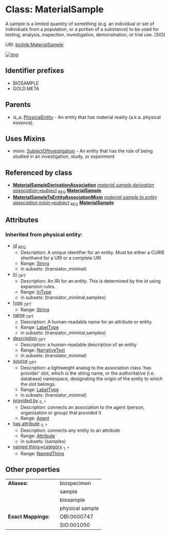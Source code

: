 
# Class: MaterialSample


A sample is a limited quantity of something (e.g. an individual or set of individuals from a population, or a portion of a substance) to be used for testing, analysis, inspection, investigation, demonstration, or trial use. [SIO]

URI: [biolink:MaterialSample](https://w3id.org/biolink/vocab/MaterialSample)


[![img](https://yuml.me/diagram/nofunky;dir:TB/class/[SubjectOfInvestigation],[PhysicalEntity],[NamedThing],[MaterialSampleToEntityAssociationMixin],[MaterialSampleDerivationAssociation],[MaterialSampleDerivationAssociation]-%20subject%201..1>[MaterialSample&#124;id(i):string;iri(i):iri_type%20%3F;type(i):string%20%3F;name(i):label_type%20%3F;description(i):narrative_text%20%3F;source(i):label_type%20%3F],[MaterialSampleToEntityAssociationMixin]-%20subject%201..1>[MaterialSample],[MaterialSample]uses%20-.->[SubjectOfInvestigation],[PhysicalEntity]^-[MaterialSample],[Attribute],[Agent])](https://yuml.me/diagram/nofunky;dir:TB/class/[SubjectOfInvestigation],[PhysicalEntity],[NamedThing],[MaterialSampleToEntityAssociationMixin],[MaterialSampleDerivationAssociation],[MaterialSampleDerivationAssociation]-%20subject%201..1>[MaterialSample&#124;id(i):string;iri(i):iri_type%20%3F;type(i):string%20%3F;name(i):label_type%20%3F;description(i):narrative_text%20%3F;source(i):label_type%20%3F],[MaterialSampleToEntityAssociationMixin]-%20subject%201..1>[MaterialSample],[MaterialSample]uses%20-.->[SubjectOfInvestigation],[PhysicalEntity]^-[MaterialSample],[Attribute],[Agent])

## Identifier prefixes

 * BIOSAMPLE
 * GOLD.META

## Parents

 *  is_a: [PhysicalEntity](PhysicalEntity.md) - An entity that has material reality (a.k.a. physical essence).

## Uses Mixins

 *  mixin: [SubjectOfInvestigation](SubjectOfInvestigation.md) - An entity that has the role of being studied in an investigation, study, or experiment

## Referenced by class

 *  **[MaterialSampleDerivationAssociation](MaterialSampleDerivationAssociation.md)** *[material sample derivation association➞subject](material_sample_derivation_association_subject.md)*  <sub>REQ</sub>  **[MaterialSample](MaterialSample.md)**
 *  **[MaterialSampleToEntityAssociationMixin](MaterialSampleToEntityAssociationMixin.md)** *[material sample to entity association mixin➞subject](material_sample_to_entity_association_mixin_subject.md)*  <sub>REQ</sub>  **[MaterialSample](MaterialSample.md)**

## Attributes


### Inherited from physical entity:

 * [id](id.md)  <sub>REQ</sub>
     * Description: A unique identifier for an entity. Must be either a CURIE shorthand for a URI or a complete URI
     * Range: [String](types/String.md)
     * in subsets: (translator_minimal)
 * [iri](iri.md)  <sub>OPT</sub>
     * Description: An IRI for an entity. This is determined by the id using expansion rules.
     * Range: [IriType](types/IriType.md)
     * in subsets: (translator_minimal,samples)
 * [type](type.md)  <sub>OPT</sub>
     * Range: [String](types/String.md)
 * [name](name.md)  <sub>OPT</sub>
     * Description: A human-readable name for an attribute or entity.
     * Range: [LabelType](types/LabelType.md)
     * in subsets: (translator_minimal,samples)
 * [description](description.md)  <sub>OPT</sub>
     * Description: a human-readable description of an entity
     * Range: [NarrativeText](types/NarrativeText.md)
     * in subsets: (translator_minimal)
 * [source](source.md)  <sub>OPT</sub>
     * Description: a lightweight analog to the association class 'has provider' slot, which is the string name, or the authoritative (i.e. database) namespace, designating the origin of the entity to which the slot belongs.
     * Range: [LabelType](types/LabelType.md)
     * in subsets: (translator_minimal)
 * [provided by](provided_by.md)  <sub>0..\*</sub>
     * Description: connects an association to the agent (person, organization or group) that provided it
     * Range: [Agent](Agent.md)
 * [has attribute](has_attribute.md)  <sub>0..\*</sub>
     * Description: connects any entity to an attribute
     * Range: [Attribute](Attribute.md)
     * in subsets: (samples)
 * [named thing➞category](named_thing_category.md)  <sub>1..\*</sub>
     * Range: [NamedThing](NamedThing.md)

## Other properties

|  |  |  |
| --- | --- | --- |
| **Aliases:** | | biospecimen |
|  | | sample |
|  | | biosample |
|  | | physical sample |
| **Exact Mappings:** | | OBI:0000747 |
|  | | SIO:001050 |

